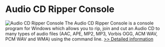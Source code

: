# Audio CD Ripper Console
![Audio CD Ripper Console](https://mycommerce.akamaized.net/api/pimages/P300914525/BIG/300914525.PNG)
The Audio CD Ripper Console is a console program for Windows which allows you to rip, join and cut an Audio CD to many types of audio files (AAC, APE, MP2, MP3, Vorbis OGG, ACM WAV, PCM WAV and WMA) using the command line.
[>> Detailed information](https://secure.shareit.com/shareit/product.html?productid=300914525&affiliateid=200057808)